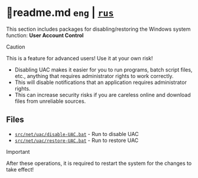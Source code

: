 # 📕readme.md `eng` | [`rus`](https://github.com/N3M1X10/windows-batch/blob/master/src/system-policies/uac/readme-ru.md)

This section includes packages for disabling/restoring the Windows system function: **User Account Control**

>[!caution]
>This is a feature for advanced users! Use it at your own risk!

- Disabling UAC makes it easier for you to run programs, batch script files, etc., anything that requires administrator rights to work correctly.
- This will disable notifications that an application requires administrator rights.
- This can increase security risks if you are careless online and download files from unreliable sources.

## Files
- [`src/net/uac/disable-UAC.bat`](https://github.com/N3M1X10/windows-batch/blob/master/src/net/uac/disable-UAC.bat) - Run to disable UAC
- [`src/net/uac/restore-UAC.bat`](https://github.com/N3M1X10/windows-batch/blob/master/src/net/uac/restore-UAC.bat) - Run to restore UAC

>[!important]
>After these operations, it is required to restart the system for the changes to take effect!

